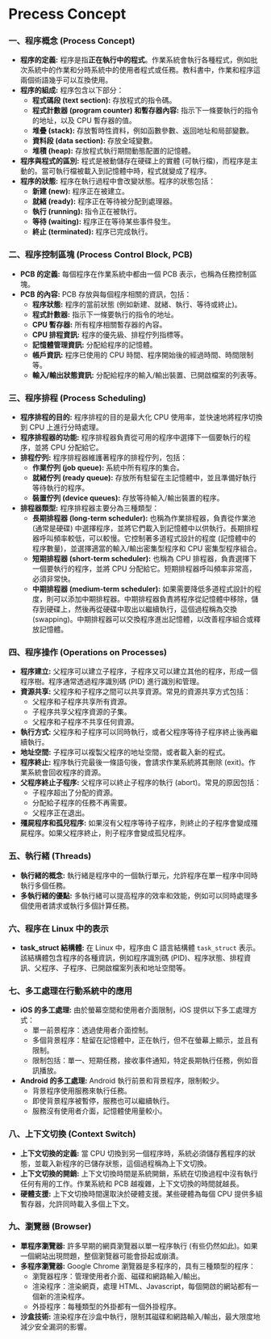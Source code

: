 # Precess Concept

### 一、程序概念 (Process Concept)

*   **程序的定義:** 程序是指**正在執行中的程式**。作業系統會執行各種程式，例如批次系統中的作業和分時系統中的使用者程式或任務。教科書中，作業和程序這兩個術語幾乎可以互換使用。
*   **程序的組成:** 程序包含以下部分：
    *   **程式碼段 (text section):** 存放程式的指令碼。
    *   **程式計數器 (program counter) 和暫存器內容:** 指示下一條要執行的指令的地址，以及 CPU 暫存器的值。
    *   **堆疊 (stack):** 存放暫時性資料，例如函數參數、返回地址和局部變數。
    *   **資料段 (data section):** 存放全域變數。
    *   **堆積 (heap):** 存放程式執行期間動態配置的記憶體。
*   **程序與程式的區別:** 程式是被動儲存在硬碟上的實體 (可執行檔)，而程序是主動的。當可執行檔被載入到記憶體中時，程式就變成了程序。
*   **程序的狀態:** 程序在執行過程中會改變狀態。程序的狀態包括：
    *   **新建 (new):** 程序正在被建立。
    *   **就緒 (ready):** 程序正在等待被分配到處理器。
    *   **執行 (running):** 指令正在被執行。
    *   **等待 (waiting):** 程序正在等待某些事件發生。
    *   **終止 (terminated):** 程序已完成執行。

### 二、程序控制區塊 (Process Control Block, PCB)

*   **PCB 的定義:** 每個程序在作業系統中都由一個 PCB 表示，也稱為任務控制區塊。
*   **PCB 的內容:** PCB 存放與每個程序相關的資訊，包括：
    *   **程序狀態:** 程序的當前狀態 (例如新建、就緒、執行、等待或終止)。
    *   **程式計數器:** 指示下一條要執行的指令的地址。
    *   **CPU 暫存器:** 所有程序相關暫存器的內容。
    *   **CPU 排程資訊:** 程序的優先級、排程佇列指標等。
    *   **記憶體管理資訊:** 分配給程序的記憶體。
    *   **帳戶資訊:** 程序已使用的 CPU 時間、程序開始後的經過時間、時間限制等。
    *   **輸入/輸出狀態資訊:** 分配給程序的輸入/輸出裝置、已開啟檔案的列表等。

### 三、程序排程 (Process Scheduling)

*   **程序排程的目的:** 程序排程的目的是最大化 CPU 使用率，並快速地將程序切換到 CPU 上進行分時處理。
*   **程序排程器的功能:** 程序排程器負責從可用的程序中選擇下一個要執行的程序，並將 CPU 分配給它。
*   **排程佇列:** 程序排程器維護著程序的排程佇列，包括：
    *   **作業佇列 (job queue):** 系統中所有程序的集合。
    *   **就緒佇列 (ready queue):** 存放所有駐留在主記憶體中，並且準備好執行等待執行的程序。
    *   **裝置佇列 (device queues):** 存放等待輸入/輸出裝置的程序。
*   **排程器類型:** 程序排程器主要分為三種類型：
    *   **長期排程器 (long-term scheduler):** 也稱為作業排程器，負責從作業池 (通常是硬碟) 中選擇程序，並將它們載入到記憶體中以供執行。長期排程器呼叫頻率較低，可以較慢。它控制著多道程式設計的程度 (記憶體中的程序數量)，並選擇適當的輸入/輸出密集型程序和 CPU 密集型程序組合。
    *   **短期排程器 (short-term scheduler):** 也稱為 CPU 排程器，負責選擇下一個要執行的程序，並將 CPU 分配給它。短期排程器呼叫頻率非常高，必須非常快。
    *   **中期排程器 (medium-term scheduler):** 如果需要降低多道程式設計的程度，則可以添加中期排程器。中期排程器負責將程序從記憶體中移除，儲存到硬碟上，然後再從硬碟中取出以繼續執行，這個過程稱為交換 (swapping)。中期排程器可以交換程序進出記憶體，以改善程序組合或釋放記憶體。

### 四、程序操作 (Operations on Processes)

*   **程序建立:** 父程序可以建立子程序，子程序又可以建立其他的程序，形成一個程序樹。程序通常透過程序識別碼 (PID) 進行識別和管理。
*   **資源共享:** 父程序和子程序之間可以共享資源。常見的資源共享方式包括：
    *   父程序和子程序共享所有資源。
    *   子程序共享父程序資源的子集。
    *   父程序和子程序不共享任何資源。
*   **執行方式:** 父程序和子程序可以同時執行，或者父程序等待子程序終止後再繼續執行。
*   **地址空間:** 子程序可以複製父程序的地址空間，或者載入新的程式。
*   **程序終止:** 程序執行完最後一條語句後，會請求作業系統將其刪除 (exit)。作業系統會回收程序的資源。
*   **父程序終止子程序:** 父程序可以終止子程序的執行 (abort)。常見的原因包括：
    *   子程序超出了分配的資源。
    *   分配給子程序的任務不再需要。
    *   父程序正在退出。
*   **殭屍程序和孤兒程序:** 如果沒有父程序等待子程序，則終止的子程序會變成殭屍程序。如果父程序終止，則子程序會變成孤兒程序。

### 五、執行緒 (Threads)

*   **執行緒的概念:** 執行緒是程序中的一個執行單元，允許程序在單一程序中同時執行多個任務。
*   **多執行緒的優點:** 多執行緒可以提高程序的效率和效能，例如可以同時處理多個使用者請求或執行多個計算任務。

### 六、程序在 Linux 中的表示

*   **task\_struct 結構體:** 在 Linux 中，程序由 C 語言結構體 `task_struct` 表示。該結構體包含程序的各種資訊，例如程序識別碼 (PID)、程序狀態、排程資訊、父程序、子程序、已開啟檔案列表和地址空間等。

### 七、多工處理在行動系統中的應用

*   **iOS 的多工處理:** 由於螢幕空間和使用者介面限制，iOS 提供以下多工處理方式：
    *   單一前景程序：透過使用者介面控制。
    *   多個背景程序：駐留在記憶體中，正在執行，但不在螢幕上顯示，並且有限制。
    *   限制包括：單一、短期任務，接收事件通知，特定長期執行任務，例如音訊播放。
*   **Android 的多工處理:** Android 執行前景和背景程序，限制較少。
    *   背景程序使用服務來執行任務。
    *   即使背景程序被暫停，服務也可以繼續執行。
    *   服務沒有使用者介面，記憶體使用量較小。

### 八、上下文切換 (Context Switch)

*   **上下文切換的定義:** 當 CPU 切換到另一個程序時，系統必須儲存舊程序的狀態，並載入新程序的已儲存狀態，這個過程稱為上下文切換。
*   **上下文切換的開銷:** 上下文切換時間是系統開銷，系統在切換過程中沒有執行任何有用的工作。作業系統和 PCB 越複雜，上下文切換的時間就越長。
*   **硬體支援:** 上下文切換時間還取決於硬體支援。某些硬體為每個 CPU 提供多組暫存器，允許同時載入多個上下文。

### 九、瀏覽器 (Browser)

*   **單程序瀏覽器:** 許多早期的網頁瀏覽器以單一程序執行 (有些仍然如此)。如果一個網站出現問題，整個瀏覽器可能會掛起或崩潰。
*   **多程序瀏覽器:** Google Chrome 瀏覽器是多程序的，具有三種類型的程序：
    *   瀏覽器程序：管理使用者介面、磁碟和網路輸入/輸出。
    *   渲染程序：渲染網頁，處理 HTML、Javascript，每個開啟的網站都有一個新的渲染程序。
    *   外掛程序：每種類型的外掛都有一個外掛程序。
*   **沙盒技術:** 渲染程序在沙盒中執行，限制其磁碟和網路輸入/輸出，最大限度地減少安全漏洞的影響。
